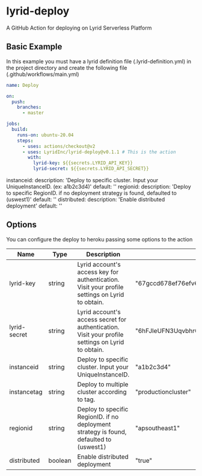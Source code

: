 # lyrid-deploy
A GitHub Action for deploying on Lyrid Serverless Platform

## Basic Example
In this example you must have a lyrid definition file (.lyrid-definition.yml) in the project directory and create the following file (.github/workflows/main.yml)

```yaml
name: Deploy

on:
  push:
    branches:
      - master

jobs:
  build:
    runs-on: ubuntu-20.04
    steps:
      - uses: actions/checkout@v2
      - uses: LyridInc/lyrid-deploy@v0.1.1 # This is the action
        with:
          lyrid-key: ${{secrets.LYRID_API_KEY}}
          lyrid-secret: ${{secrets.LYRID_API_SECRET}}
```

instanceid:
    description: 'Deploy to specific cluster. Input your UniqueInstanceID. (ex: a1b2c3d4)'
    default: ''
  regionid:
    description: 'Deploy to specific RegionID. if no deployment strategy is found, defaulted to (uswest1)'
    default: ''
  distributed:
    description: 'Enable distributed deployment'
    default: ''
## Options
You can configure the deploy to heroku passing some options to the action

| Name            | Type     | Description                                                                                                                                  | Example                                              | Required | Default         |
|-----------------|----------|----------------------------------------------------------------------------------------------------------------------------------------------|------------------------------------------------------|----------|-----------------|
| lyrid-key       | string   | Lyrid account's access key for authentication. Visit your profile settings on Lyrid to obtain.                                               | "67gccd678ef76efv678fv"                              | true     | -               |
| lyrid-secret    | string   | Lyrid account's access secret for authentication. Visit your profile settings on Lyrid to obtain.                                            | "6hFJIeUFN3Uqvbhr0BuzKfiUMZjdBEEJcQY7yWHIyOZc8JsomG" | true     | -               |
| instanceid      | string   | Deploy to specific cluster. Input your UniqueInstanceID.                                                                                     | "a1b2c3d4"                                           | false    | -               |
| instancetag     | string   | Deploy to multiple cluster according to tag.                                                                                                 | "productioncluster"                                  | false    | -               |
| regionid        | string   | Deploy to specific RegionID. if no deployment strategy is found, defaulted to (uswest1)                                                      | "apsoutheast1"                                       | false    | -               |
| distributed     | boolean  | Enable distributed deployment                                                                                                                | "true"                                               | false    | -               |